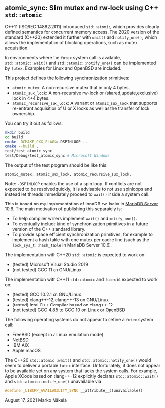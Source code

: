 ## atomic_sync: Slim mutex and rw-lock using C++ `std::atomic`

C++11 (ISO/IEC 14882:2011) introduced `std::atomic`, which provides
clearly defined semantics for concurrent memory access. The 2020
version of the standard (C++20) extended it further with `wait()` and
`notify_one()`, which allows the implementation of blocking
operations, such as mutex acquisition.

In environments where the `futex` system call is available,
`std::atomic::wait()` and `std::atomic::notify_one()` can be
implemented by `futex`. Examples for Linux and OpenBSD are included.

This project defines the following synchronization primitives:
* `atomic_mutex`: A non-recursive mutex that in only 4 bytes.
* `atomic_sux_lock`: A non-recursive rw-lock or (shared,update,exclusive) lock
in 4+4 bytes.
* `atomic_recursive_sux_lock`: A variant of `atomic_sux_lock` that supports
re-entrant acquisition of U or X locks as well as the transfer of lock
ownership.

You can try it out as follows:
```sh
mkdir build
cd build
cmake -DCMAKE_CXX_FLAGS=-DSPINLOOP ..
cmake --build .
test/test_atomic_sync
test/Debug/test_atomic_sync # Microsoft Windows
```
The output of the test program should be like this:
```
atomic_mutex, atomic_sux_lock, atomic_recursive_sux_lock.
```
Note: `-DSPINLOOP` enables the use of a spin loop. If conflicts are
not expected to be resolved quickly, it is advisable to not use spinloops and
instead let threads immediately proceed to `wait()` inside a system call.

This is based on my implementation of InnoDB rw-locks in
[MariaDB Server](https://github.com/MariaDB/server/) 10.6.
The main motivation of publishing this separately is:
* To help compiler writers implement `wait()` and `notify_one()`.
* To eventually include kind of synchronization primitives in
a future version of the C++ standard library.
* To provide space efficient synchronization primitives, for example
to implement a hash table with one mutex per cache line
(such as the `lock_sys_t::hash_table` in MariaDB Server 10.6).

The implementation with C++20 `std::atomic` is expected to work on:
* (tested) Microsoft Visual Studio 2019
* (not tested) GCC 11 on GNU/Linux

The implementation with C++11 `std::atomic` and `futex` is expected to work on:
* (tested) GCC 10.2.1 on GNU/Linux
* (tested) clang++-12, clang++-13 on GNU/Linux
* (tested) Intel C++ Compiler based on clang++-12
* (not tested) GCC 4.8.5 to GCC 10 on Linux or OpenBSD

The following operating systems do not appear to define a `futex` system call:
* FreeBSD (except in a Linux emulation mode)
* NetBSD
* IBM AIX
* Apple macOS

The C++20 `std::atomic::wait()` and `std::atomic::notify_one()` would
seem to deliver a portable `futex` interface. Unfortunately, it does
not appear to be available yet on any system that lacks the system calls.
For example, Apple XCode based on clang++-12 explicitly declares
`std::atomic::wait()` and `std::atomic::notify_one()` unavailable via
```c++
#define _LIBCPP_AVAILABILITY_SYNC __attribute__((unavailable))
```

August 17, 2021
Marko Mäkelä
